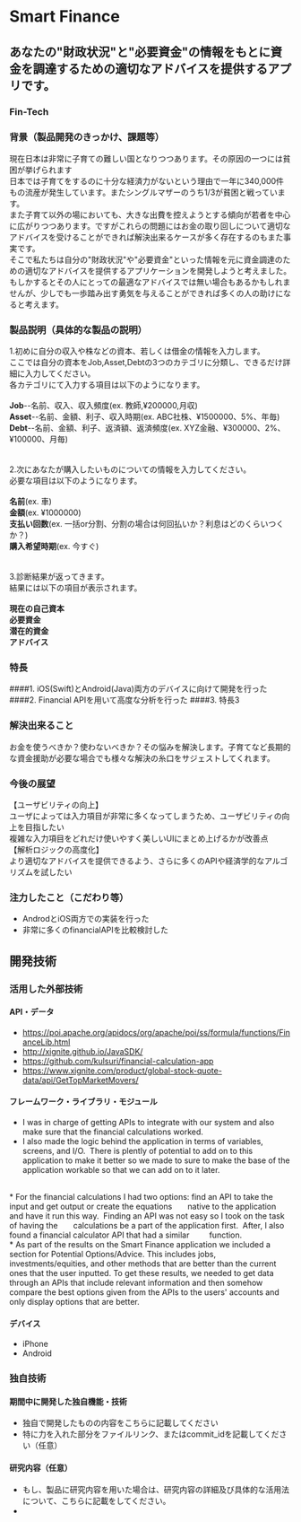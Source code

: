 # Smart Finance
## あなたの"財政状況"と"必要資金"の情報をもとに資金を調達するための適切なアドバイスを提供するアプリです。
### Fin-Tech

### 背景（製品開発のきっかけ、課題等）
現在日本は非常に子育ての難しい国となりつつあります。その原因の一つには貧困が挙げられます<br>日本では子育てをするのに十分な経済力がないという理由で一年に340,000件もの流産が発生しています。またシングルマザーのうち1/3が貧困と戦っています。<br>
また子育て以外の場においても、大きな出費を控えようとする傾向が若者を中心に広がりつつあります。ですがこれらの問題にはお金の取り回しについて適切なアドバイスを受けることができれば解決出来るケースが多く存在するのもまた事実です。<br>
そこで私たちは自分の"財政状況"や"必要資金"といった情報を元に資金調達のための適切なアドバイスを提供するアプリケーションを開発しようと考えました。<br>
もしかするとその人にとっての最適なアドバイスでは無い場合もあるかもしれませんが、少しでも一歩踏み出す勇気を与えることができれば多くの人の助けになると考えます。



### 製品説明（具体的な製品の説明）
1.初めに自分の収入や株などの資本、若しくは借金の情報を入力します。<br>
ここでは自分の資本をJob,Asset,Debtの3つのカテゴリに分類し、できるだけ詳細に入力してください。<br>
各カテゴリにて入力する項目は以下のようになります。<br><br>
**Job**--名前、収入、収入頻度(ex. 教師,¥200000,月収)<br>
**Asset**--名前、金額、利子、収入時期(ex. ABC社株、¥1500000、5%、年毎)<br>
**Debt**--名前、金額、利子、返済額、返済頻度(ex. XYZ金融、¥300000、2%、¥100000、月毎)<br>
<br>
<br>
2.次にあなたが購入したいものについての情報を入力してください。<br>
必要な項目は以下のようになります。<br><br>
**名前**(ex. 車)<br>
**金額**(ex. ¥1000000)<br>
**支払い回数**(ex. 一括or分割、分割の場合は何回払いか？利息はどのくらいつくか？)<br>
**購入希望時期**(ex. 今すぐ)<br>
<br>
<br>
3.診断結果が返ってきます。<br>
結果には以下の項目が表示されます。<br><br>
**現在の自己資本** <br>
**必要資金** <br>
**潜在的資金** <br>
**アドバイス** <br>


### 特長
####1. iOS(Swift)とAndroid(Java)両方のデバイスに向けて開発を行った
####2. Financial APIを用いて高度な分析を行った
####3. 特長3

### 解決出来ること
お金を使うべきか？使わないべきか？その悩みを解決します。子育てなど長期的な資金援助が必要な場合でも様々な解決の糸口をサジェストしてくれます。

### 今後の展望
【ユーザビリティの向上】<br>
ユーザによっては入力項目が非常に多くなってしまうため、ユーザビリティの向上を目指したい<br>
複雑な入力項目をどれだけ使いやすく美しいUIにまとめ上げるかが改善点<br>
【解析ロジックの高度化】<br>
より適切なアドバイスを提供できるよう、さらに多くのAPIや経済学的なアルゴリズムを試したい

### 注力したこと（こだわり等）
* AndrodとiOS両方での実装を行った
* 非常に多くのfinancialAPIを比較検討した

## 開発技術
### 活用した外部技術
#### API・データ
* https://poi.apache.org/apidocs/org/apache/poi/ss/formula/functions/FinanceLib.html
* http://xignite.github.io/JavaSDK/
* https://github.com/kulsuri/financial-calculation-app
* https://www.xignite.com/product/global-stock-quote-data/api/GetTopMarketMovers/

#### フレームワーク・ライブラリ・モジュール
* I was in charge of getting APIs to integrate with our system and also make sure that the financial calculations worked.
* I also made the logic behind the application in terms of variables, screens, and I/O.  There is plently of potential to add on to this application to make it better so we made to sure to make the base of the application workable so that we can add on to it later.  
<br> 
* For the financial calculations I had two options: find an API to take the input and get output or create the equations       native to the application and have it run this way.  Finding an API was not easy so I took on the task of having the        calculations be a part of the application first.  After, I also found a financial calculator API that had a similar         function.
<br>
* As part of the results on the Smart Finance application we included a section for Potential Options/Advice. This includes jobs, investments/equities, and other methods that are better than the current ones that the user inputted. To get these results, we needed to get data through an APIs that include relevant information and then somehow compare the best options given from the APIs to the users' accounts and only display options that are better.


#### デバイス
* iPhone
* Android 

### 独自技術

#### 期間中に開発した独自機能・技術
* 独自で開発したものの内容をこちらに記載してください
* 特に力を入れた部分をファイルリンク、またはcommit_idを記載してください（任意）

#### 研究内容（任意）
* もし、製品に研究内容を用いた場合は、研究内容の詳細及び具体的な活用法について、こちらに記載をしてください。
* 
